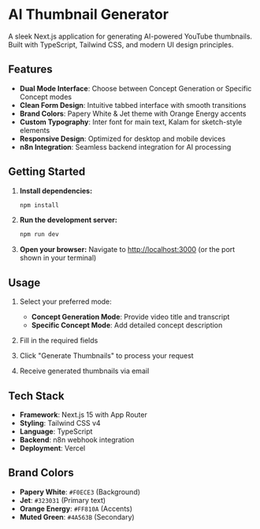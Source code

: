 # AI Thumbnail Generator

A sleek Next.js application for generating AI-powered YouTube thumbnails. Built with TypeScript, Tailwind CSS, and modern UI design principles.

## Features

- **Dual Mode Interface**: Choose between Concept Generation or Specific Concept modes
- **Clean Form Design**: Intuitive tabbed interface with smooth transitions
- **Brand Colors**: Papery White & Jet theme with Orange Energy accents
- **Custom Typography**: Inter font for main text, Kalam for sketch-style elements
- **Responsive Design**: Optimized for desktop and mobile devices
- **n8n Integration**: Seamless backend integration for AI processing

## Getting Started

1. **Install dependencies:**

   ```bash
   npm install
   ```

2. **Run the development server:**

   ```bash
   npm run dev
   ```

3. **Open your browser:**
   Navigate to [http://localhost:3000](http://localhost:3000) (or the port shown in your terminal)

## Usage

1. Select your preferred mode:
   - **Concept Generation Mode**: Provide video title and transcript
   - **Specific Concept Mode**: Add detailed concept description

2. Fill in the required fields

3. Click "Generate Thumbnails" to process your request

4. Receive generated thumbnails via email

## Tech Stack

- **Framework**: Next.js 15 with App Router
- **Styling**: Tailwind CSS v4
- **Language**: TypeScript
- **Backend**: n8n webhook integration
- **Deployment**: Vercel

## Brand Colors

- **Papery White**: `#F0ECE3` (Background)
- **Jet**: `#323031` (Primary text)
- **Orange Energy**: `#FF810A` (Accents)
- **Muted Green**: `#4A563B` (Secondary)

